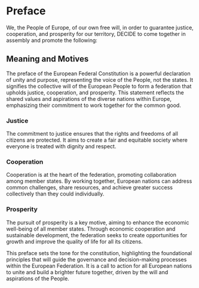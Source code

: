# Preface
We, the People of Europe, of our own free will, in order to guarantee justice, cooperation, and prosperity for our territory, DECIDE to come together in assembly and promote the following:

## Meaning and Motives
The preface of the European Federal Constitution is a powerful declaration of unity and purpose, representing the voice of the People, not the states. It signifies the collective will of the European People to form a federation that upholds justice, cooperation, and prosperity. This statement reflects the shared values and aspirations of the diverse nations within Europe, emphasizing their commitment to work together for the common good.

### Justice
The commitment to justice ensures that the rights and freedoms of all citizens are protected. It aims to create a fair and equitable society where everyone is treated with dignity and respect.

### Cooperation
Cooperation is at the heart of the federation, promoting collaboration among member states. By working together, European nations can address common challenges, share resources, and achieve greater success collectively than they could individually.

### Prosperity
The pursuit of prosperity is a key motive, aiming to enhance the economic well-being of all member states. Through economic cooperation and sustainable development, the federation seeks to create opportunities for growth and improve the quality of life for all its citizens.

This preface sets the tone for the constitution, highlighting the foundational principles that will guide the governance and decision-making processes within the European Federation. It is a call to action for all European nations to unite and build a brighter future together, driven by the will and aspirations of the People.

